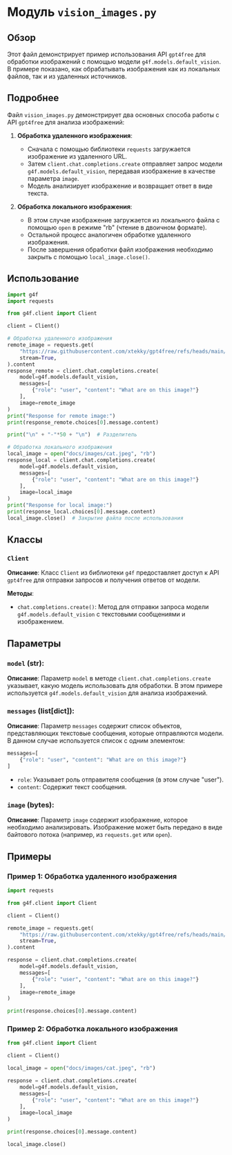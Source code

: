 # Модуль `vision_images.py`

## Обзор

Этот файл демонстрирует пример использования API `gpt4free` для обработки изображений с помощью модели `g4f.models.default_vision`. В примере показано, как обрабатывать изображения как из локальных файлов, так и из удаленных источников.

## Подробнее

Файл `vision_images.py` демонстрирует два основных способа работы с API `gpt4free` для анализа изображений:

1. **Обработка удаленного изображения**: 
   - Сначала с помощью библиотеки `requests` загружается изображение из удаленного URL.
   - Затем `client.chat.completions.create` отправляет запрос модели `g4f.models.default_vision`, передавая изображение в качестве параметра `image`.
   - Модель анализирует изображение и возвращает ответ в виде текста.

2. **Обработка локального изображения**:
   - В этом случае изображение загружается из локального файла с помощью `open` в режиме "rb" (чтение в двоичном формате).
   - Остальной процесс аналогичен обработке удаленного изображения.
   - После завершения обработки файл изображения необходимо закрыть с помощью `local_image.close()`.

## Использование

```python
import g4f
import requests

from g4f.client import Client

client = Client()

# Обработка удаленного изображения
remote_image = requests.get(
    "https://raw.githubusercontent.com/xtekky/gpt4free/refs/heads/main/docs/images/cat.jpeg",
    stream=True,
).content
response_remote = client.chat.completions.create(
    model=g4f.models.default_vision,
    messages=[
        {"role": "user", "content": "What are on this image?"}
    ],
    image=remote_image
)
print("Response for remote image:")
print(response_remote.choices[0].message.content)

print("\n" + "-"*50 + "\n")  # Разделитель

# Обработка локального изображения
local_image = open("docs/images/cat.jpeg", "rb")
response_local = client.chat.completions.create(
    model=g4f.models.default_vision,
    messages=[
        {"role": "user", "content": "What are on this image?"}
    ],
    image=local_image
)
print("Response for local image:")
print(response_local.choices[0].message.content)
local_image.close()  # Закрытие файла после использования
```

## Классы

### `Client`

**Описание**: Класс `Client` из библиотеки `g4f` предоставляет доступ к API `gpt4free` для отправки запросов и получения ответов от модели.

**Методы**:

- `chat.completions.create()`: Метод для отправки запроса модели `g4f.models.default_vision` с текстовыми сообщениями и изображением.

## Параметры

### `model` (str):

**Описание**: Параметр `model` в методе `client.chat.completions.create` указывает, какую модель использовать для обработки. В этом примере используется `g4f.models.default_vision` для анализа изображений.

### `messages` (list[dict]):

**Описание**: Параметр `messages` содержит список объектов, представляющих текстовые сообщения, которые отправляются модели. В данном случае используется список с одним элементом:
```python
messages=[
    {"role": "user", "content": "What are on this image?"}
]
```
- `role`: Указывает роль отправителя сообщения (в этом случае "user").
- `content`: Содержит текст сообщения.

### `image` (bytes):

**Описание**: Параметр `image` содержит изображение, которое необходимо анализировать. Изображение может быть передано в виде байтового потока (например, из `requests.get` или `open`).

## Примеры

### Пример 1: Обработка удаленного изображения

```python
import requests

from g4f.client import Client

client = Client()

remote_image = requests.get(
    "https://raw.githubusercontent.com/xtekky/gpt4free/refs/heads/main/docs/images/cat.jpeg",
    stream=True,
).content

response = client.chat.completions.create(
    model=g4f.models.default_vision,
    messages=[
        {"role": "user", "content": "What are on this image?"}
    ],
    image=remote_image
)

print(response.choices[0].message.content)
```

### Пример 2: Обработка локального изображения

```python
from g4f.client import Client

client = Client()

local_image = open("docs/images/cat.jpeg", "rb")

response = client.chat.completions.create(
    model=g4f.models.default_vision,
    messages=[
        {"role": "user", "content": "What are on this image?"}
    ],
    image=local_image
)

print(response.choices[0].message.content)

local_image.close()